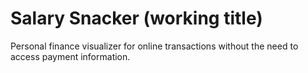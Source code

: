 # Salary Snacker (working title)
Personal finance visualizer for online transactions without the need to access payment information.
